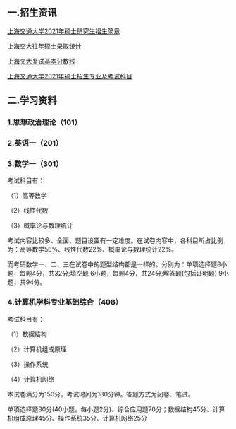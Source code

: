 

## 一.招生资讯



[上海交通大学2021年硕士研究生招生简章](https://yzb.sjtu.edu.cn/info/1022/2266.htm)

[上海交大往年硕士录取统计](https://yzb.sjtu.edu.cn/xxgs1/lssj/wnbklqtj.htm)

[上海交大复试基本分数线](https://yzb.sjtu.edu.cn/xxgs1/lssj/fsjbfsx1.htm)

[上海交通大学2021年硕士招生专业及考试科目](https://yzb.sjtu.edu.cn/info/1022/2464.htm)





## 二.学习资料



### 1.思想政治理论（101）







### 2.英语一（201）







### 3.数学一（301）

考试科目有：

（1）高等数学

（2）线性代数

（3）概率论与数理统计



考试内容比较多、全面、题目设置有一定难度。在试卷内容中，各科目所占比例为：高等数学56%、线性代数22%、概率论与数理统计22%。



而考研数学一、二、三在试卷中的题型结构都是一样的。分别为：单项选择题8小题，每题4分，共32分;填空题 6小题，每题4分，共24分;解答题(包括证明题) 9小题，共94分。



### 4.计算机学科专业基础综合（408）



考试科目有：

（1）数据结构

（2）计算机组成原理

（3）操作系统

（4）计算机网络



本试卷满分为150分，考试时间为180分钟。答题方式为闭卷、笔试。

单项选择题80分(40小题，每小题2分)、综合应用题70分；数据结构45分、计算机组成原理45分、操作系统35分、计算机网络25分

